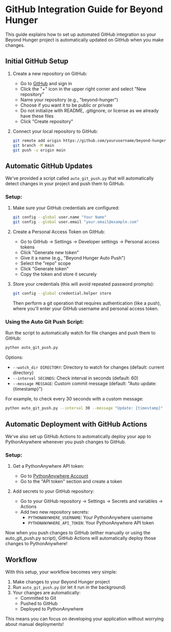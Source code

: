 # GitHub Integration Guide for Beyond Hunger

This guide explains how to set up automated GitHub integration so your Beyond Hunger project is automatically updated on GitHub when you make changes.

## Initial GitHub Setup

1. Create a new repository on GitHub:
   - Go to [GitHub](https://github.com) and sign in
   - Click the "+" icon in the upper right corner and select "New repository"
   - Name your repository (e.g., "beyond-hunger")
   - Choose if you want it to be public or private
   - Do not initialize with README, .gitignore, or license as we already have these files
   - Click "Create repository"

2. Connect your local repository to GitHub:
   ```bash
   git remote add origin https://github.com/yourusername/beyond-hunger.git
   git branch -M main
   git push -u origin main
   ```

## Automatic GitHub Updates

We've provided a script called `auto_git_push.py` that will automatically detect changes in your project and push them to GitHub.

### Setup:

1. Make sure your GitHub credentials are configured:
   ```bash
   git config --global user.name "Your Name"
   git config --global user.email "your.email@example.com"
   ```

2. Create a Personal Access Token on GitHub:
   - Go to GitHub → Settings → Developer settings → Personal access tokens
   - Click "Generate new token"
   - Give it a name (e.g., "Beyond Hunger Auto Push")
   - Select the "repo" scope
   - Click "Generate token"
   - Copy the token and store it securely

3. Store your credentials (this will avoid repeated password prompts):
   ```bash
   git config --global credential.helper store
   ```
   
   Then perform a git operation that requires authentication (like a push), 
   where you'll enter your GitHub username and personal access token.

### Using the Auto Git Push Script:

Run the script to automatically watch for file changes and push them to GitHub:

```bash
python auto_git_push.py
```

Options:
- `--watch_dir DIRECTORY`: Directory to watch for changes (default: current directory)
- `--interval SECONDS`: Check interval in seconds (default: 60)
- `--message MESSAGE`: Custom commit message (default: "Auto update: {timestamp}")

For example, to check every 30 seconds with a custom message:
```bash
python auto_git_push.py --interval 30 --message "Update: {timestamp}"
```

## Automatic Deployment with GitHub Actions

We've also set up GitHub Actions to automatically deploy your app to PythonAnywhere whenever you push changes to GitHub.

### Setup:

1. Get a PythonAnywhere API token:
   - Go to [PythonAnywhere Account](https://www.pythonanywhere.com/user/yourusername/account/)
   - Go to the "API token" section and create a token

2. Add secrets to your GitHub repository:
   - Go to your GitHub repository → Settings → Secrets and variables → Actions
   - Add two new repository secrets:
     - `PYTHONANYWHERE_USERNAME`: Your PythonAnywhere username
     - `PYTHONANYWHERE_API_TOKEN`: Your PythonAnywhere API token

Now when you push changes to GitHub (either manually or using the auto_git_push.py script), GitHub Actions will automatically deploy those changes to PythonAnywhere!

## Workflow

With this setup, your workflow becomes very simple:

1. Make changes to your Beyond Hunger project
2. Run `auto_git_push.py` (or let it run in the background)
3. Your changes are automatically:
   - Committed to Git
   - Pushed to GitHub
   - Deployed to PythonAnywhere

This means you can focus on developing your application without worrying about manual deployments! 